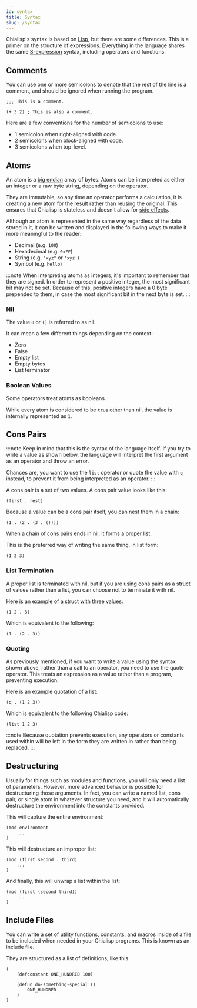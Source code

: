 ```yaml
---
id: syntax
title: Syntax
slug: /syntax
---
```


Chialisp's syntax is based on [Lisp](<https://en.wikipedia.org/wiki/Lisp_(programming_language)>), but there are some differences. This is a primer on the structure of expressions. Everything in the language shares the same [S-expression](https://en.wikipedia.org/wiki/S-expression) syntax, including operators and functions.

## Comments

You can use one or more semicolons to denote that the rest of the line is a comment, and should be ignored when running the program.

```chialisp
;;; This is a comment.

(+ 3 2) ; This is also a comment.
```

Here are a few conventions for the number of semicolons to use:

- 1 semicolon when right-aligned with code.
- 2 semicolons when block-aligned with code.
- 3 semicolons when top-level.

## Atoms

An atom is a [big endian](https://en.wikipedia.org/wiki/Endianness) array of bytes. Atoms can be interpreted as either an integer or a raw byte string, depending on the operator.

They are immutable, so any time an operator performs a calculation, it is creating a new atom for the result rather than reusing the original. This ensures that Chialisp is stateless and doesn't allow for [side effects](<https://en.wikipedia.org/wiki/Side_effect_(computer_science)>).

Although an atom is represented in the same way regardless of the data stored in it, it can be written and displayed in the following ways to make it more meaningful to the reader:

- Decimal (e.g. `100`)
- Hexadecimal (e.g. `0xFF`)
- String (e.g. `"xyz"` or `'xyz'`)
- Symbol (e.g. `hello`)

:::note
When interpreting atoms as integers, it's important to remember that they are signed. In order to represent a positive integer, the most significant bit may not be set. Because of this, positive integers have a 0 byte prepended to them, in case the most significant bit in the next byte is set.
:::

### Nil

The value `0` or `()` is referred to as nil.

It can mean a few different things depending on the context:

- Zero
- False
- Empty list
- Empty bytes
- List terminator

### Boolean Values

Some operators treat atoms as booleans.

While every atom is considered to be `true` other than nil, the value is internally represented as `1`.

## Cons Pairs

:::note
Keep in mind that this is the syntax of the language itself. If you try to write a value as shown below, the language will interpret the first argument as an operator and throw an error.

Chances are, you want to use the `list` operator or quote the value with `q` instead, to prevent it from being interpreted as an operator.
:::

A cons pair is a set of two values. A cons pair value looks like this:

```
(first . rest)
```

Because a value can be a cons pair itself, you can nest them in a chain:

```chialisp
(1 . (2 . (3 . ())))
```

When a chain of cons pairs ends in nil, it forms a proper list.

This is the preferred way of writing the same thing, in list form:

```chialisp
(1 2 3)
```

### List Termination

A proper list is terminated with nil, but if you are using cons pairs as a struct of values rather than a list, you can choose not to terminate it with nil.

Here is an example of a struct with three values:

```chialisp
(1 2 . 3)
```

Which is equivalent to the following:

```chialisp
(1 . (2 . 3))
```

### Quoting

As previously mentioned, if you want to write a value using the syntax shown above, rather than a call to an operator, you need to use the quote operator. This treats an expression as a value rather than a program, preventing execution.

Here is an example quotation of a list:

```chialisp
(q . (1 2 3))
```

Which is equivalent to the following Chialisp code:

```chialisp
(list 1 2 3)
```

:::note
Because quotation prevents execution, any operators or constants used within will be left in the form they are written in rather than being replaced.
:::

## Destructuring

Usually for things such as modules and functions, you will only need a list of parameters. However, more advanced behavior is possible for destructuring those arguments. In fact, you can write a named list, cons pair, or single atom in whatever structure you need, and it will automatically destructure the environment into the constants provided.

This will capture the entire environment:

```chialisp
(mod environment
    ...
)
```

This will destructure an improper list:

```chialisp
(mod (first second . third)
    ...
)
```

And finally, this will unwrap a list within the list:

```chialisp
(mod (first (second third))
    ...
)
```

## Include Files

You can write a set of utility functions, constants, and macros inside of a file to be included when needed in your Chialisp programs. This is known as an include file.

They are structured as a list of definitions, like this:

```chialisp
(
    (defconstant ONE_HUNDRED 100)

    (defun do-something-special ()
        ONE_HUNDRED
    )
)
```
